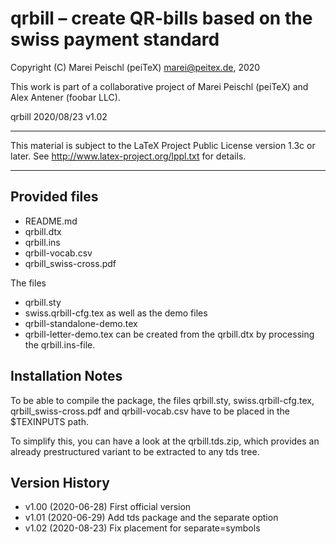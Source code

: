 # qrbill – create QR-bills based on the swiss payment standard

Copyright (C) Marei Peischl (peiTeX)  <marei@peitex.de>, 2020

This work is part of a collaborative project of Marei Peischl (peiTeX) and Alex Antener (foobar LLC).

qrbill 2020/08/23 v1.02

***************************************************************************

 This material is subject to the LaTeX Project Public License version 1.3c
 or later. See http://www.latex-project.org/lppl.txt for details.

***************************************************************************

## Provided files

* README.md
* qrbill.dtx
* qrbill.ins
* qrbill-vocab.csv
* qrbill_swiss-cross.pdf

The files
* qrbill.sty
* swiss.qrbill-cfg.tex
as well as the demo files
* qrbill-standalone-demo.tex
* qrbill-letter-demo.tex
can be created from the qrbill.dtx by processing the qrbill.ins-file.

## Installation Notes

To be able to compile the package, the files
qrbill.sty, swiss.qrbill-cfg.tex, qrbill_swiss-cross.pdf and qrbill-vocab.csv
have to be placed in the $TEXINPUTS path.

To simplify this, you can have a look at the qrbill.tds.zip, which provides an already prestructured variant to be extracted to any tds tree.


## Version History

 * v1.00 (2020-06-28) First official version
 * v1.01 (2020-06-29) Add tds package and the separate option
 * v1.02 (2020-08-23) Fix placement for separate=symbols